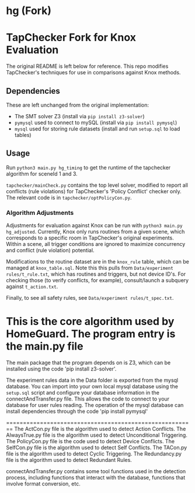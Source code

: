 # hg (Fork)

# TapChecker Fork for Knox Evaluation

The original README is left below for reference. This repo modifies TapChecker's techniques for use in comparisons against Knox methods.

## Dependencies

These are left unchanged from the original implementation:

- The SMT solver Z3 (install via `pip install z3-solver`)
- `pymysql` used to connect to mySQL (install via `pip install pymysql`)
- `mysql` used for storing rule datasets (install and run `setup.sql` to load tables)

## Usage

Run `python3 main.py hg_timing` to get the runtime of the tapchecker algorithm for sceneId 1 and 3.

`tapchecker/mainCheck.py` contains the top level solver, modified to report all conflicts (rule violations) for TapChecker's 'Policy Conflict' checker only. The relevant code is in `tapchecker/optPolicyCon.py`.

### Algorithm Adjustments

Adjustments for evaluation against Knox can be run with `python3 main.py hg_adjusted`. Currently, Knox only runs routines from a given scene, which corresponds to a specific room in TapChecker's original experiments. Within a scene, all trigger conditions are ignored to maximize concurrency and conflict (rule violation) potential.

Modifications to the routine dataset are in the `knox_rule` table, which can be managed at `knox_table.sql`. Note this this pulls from `Data/experiment rules/t_rule.txt`, which has routines and triggers, but not device ID's. For checking those (to verify conflicts, for example), consult/launch a subquery against `t_action.txt`.

Finally, to see all safety rules, see `Data/experiment rules/t_spec.txt`.

# This is the core algorithm used by HomeGuard. The program entry is the main.py file

The main package that the program depends on is Z3, which can be installed using the code 'pip install z3-solver'.

The experiment rules data in the Data folder is exported from the mysql database. You can import into your own local mysql database using the `setup.sql` script and configure your database information in the connectAndTransfer.py file. This allows the code to connect to your database for user rules reading.
The operation of the mysql database can install dependencies through the code 'pip install pymysql'

========================================================
The ActCon.py file is the algorithm used to detect Action Conflicts.
The AlwaysTrue.py file is the algorithm used to detect Unconditional Triggering.
The PolicyCon.py file is the code used to detect Device Conflicts.
The SelfCon.py file is the algorithm used to detect Self Conflicts.
The TACon.py file is the algorithm used to detect Cyclic Triggering.
The Redundancy.py file is the algorithm used to detect Redundant Rules.

connectAndTransfer.py contains some tool functions used in the detection process, including functions that interact with the database, functions that involve format conversion, etc.
